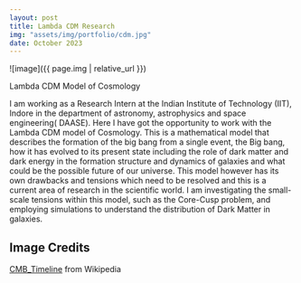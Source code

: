 ```yaml
---
layout: post
title: Lambda CDM Research
img: "assets/img/portfolio/cdm.jpg"
date: October 2023
---
```



![image]({{ page.img | relative_url }})

Lambda CDM Model of Cosmology

I am working as a Research Intern at the Indian Institute of Technology (IIT), Indore in the department of astronomy, astrophysics and space engineering( DAASE). Here I have got the opportunity to work with the Lambda CDM model of Cosmology. This is a mathematical  model that describes the formation of the big bang from a single event, the Big bang, how it has evolved to its present state including the role of dark matter and dark energy in the formation structure and dynamics of galaxies and what could be the possible future of our universe. This model however has its own drawbacks and tensions which need to be resolved and this is a current area of research in the scientific world.  I am investigating the small-scale tensions within this model, such as the Core-Cusp problem, and employing simulations to understand the distribution of Dark Matter in galaxies.

## Image Credits

[CMB_Timeline](https://en.wikipedia.org/wiki/Big_Bang) from Wikipedia


